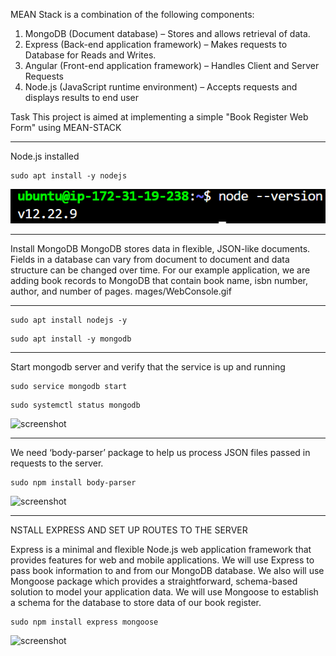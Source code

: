 MEAN Stack is a combination of the following components:
1.	MongoDB (Document database) – Stores and allows retrieval of data.
2.	Express (Back-end application framework) – Makes requests to Database for Reads and Writes.
3.	Angular (Front-end application framework) – Handles Client and Server Requests
4.	Node.js (JavaScript runtime environment) – Accepts requests and displays results to end user

Task
This project is aimed at implementing a simple "Book Register Web Form" using MEAN-STACK
***

Node.js installed
```
sudo apt install -y nodejs
```
![Image](./images/nodejs.png)
***

Install MongoDB
MongoDB stores data in flexible, JSON-like documents. Fields in a database can vary from document to document and data structure can be changed over time. For our example application, we are adding book records to MongoDB that contain book name, isbn number, author, and number of pages.
mages/WebConsole.gif
***
```
sudo apt install nodejs -y
```

```
sudo apt install -y mongodb

```
***
Start mongodb server and verify that the service is up and running  
```
sudo service mongodb start
```````
``````
sudo systemctl status mongodb
``````
![screenshot](./images/mongodbactive.png)
***
We need ‘body-parser’ package to help us process JSON files passed in requests to the server.

```
sudo npm install body-parser
```

![screenshot](./images/body-parser.png)
***
NSTALL EXPRESS AND SET UP ROUTES TO THE SERVER

Express is a minimal and flexible Node.js web application framework that provides features for web and mobile applications. We will use Express to pass book information to and from our MongoDB database.
We also will use Mongoose package which provides a straightforward, schema-based solution to model your application data. We will use Mongoose to establish a schema for the database to store data of our book register.

```
sudo npm install express mongoose
```
![screenshot](./images/mongoose.png)

